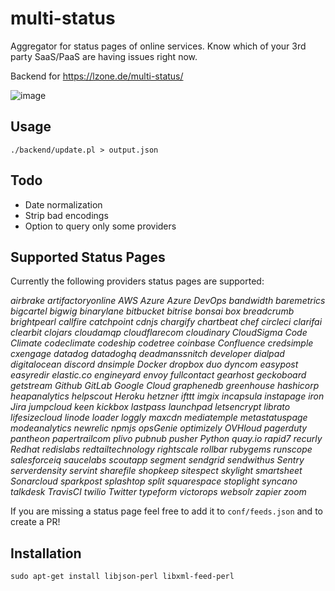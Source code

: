 # multi-status
Aggregator for status pages of online services. Know which of your 3rd party SaaS/PaaS are having issues right now.

Backend for https://lzone.de/multi-status/

![image](https://user-images.githubusercontent.com/3315368/112210956-9bc02a80-8c1b-11eb-8448-cf37e2de8b84.png)


## Usage

    ./backend/update.pl > output.json
    
## Todo

- Date normalization
- Strip bad encodings
- Option to query only some providers

## Supported Status Pages

Currently the following providers status pages are supported:

*airbrake artifactoryonline AWS Azure Azure DevOps bandwidth baremetrics bigcartel bigwig binarylane bitbucket bitrise bonsai box breadcrumb brightpearl callfire catchpoint cdnjs chargify chartbeat chef circleci clarifai clearbit clojars cloudamqp cloudflarecom cloudinary CloudSigma Code Climate codeclimate codeship codetree coinbase Confluence credsimple cxengage datadog datadoghq deadmanssnitch developer dialpad digitalocean discord dnsimple Docker dropbox duo dyncom easypost easyredir elastic.co engineyard envoy fullcontact gearhost geckoboard getstream Github GitLab Google Cloud graphenedb greenhouse hashicorp heapanalytics helpscout Heroku hetzner ifttt imgix incapsula instapage iron Jira jumpcloud keen kickbox lastpass launchpad letsencrypt librato lifesizecloud linode loader loggly maxcdn mediatemple metastatuspage modeanalytics newrelic npmjs opsGenie optimizely OVHloud pagerduty pantheon papertrailcom plivo pubnub pusher Python quay.io rapid7 recurly Redhat redislabs redtailtechnology rightscale rollbar rubygems runscope salesforceiq saucelabs scoutapp segment sendgrid sendwithus Sentry serverdensity servint sharefile shopkeep sitespect skylight smartsheet Sonarcloud sparkpost splashtop split squarespace stoplight syncano talkdesk TravisCI twilio Twitter typeform victorops websolr zapier zoom*

If you are missing a status page feel free to add it to `conf/feeds.json`
and to create a PR!

## Installation

    sudo apt-get install libjson-perl libxml-feed-perl
